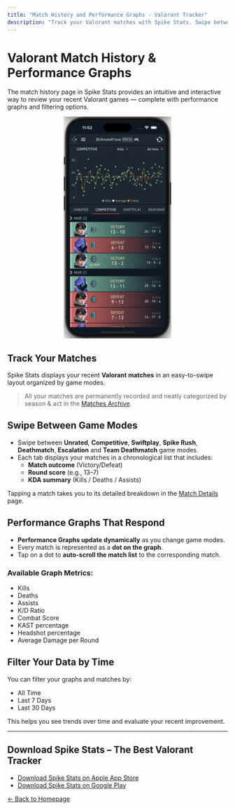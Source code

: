 ```yaml
---
title: "Match History and Performance Graphs - Valorant Tracker"
description: "Track your Valorant matches with Spike Stats. Swipe between game modes, view summary stats, and interact with performance graphs."
---
```


# Valorant Match History & Performance Graphs

The match history page in Spike Stats provides an intuitive and interactive way to review your recent Valorant games — complete with performance graphs and filtering options.

<p align="center"><a href="screenshots/test-1.png"><img src="screenshots/test-1.png" alt="Spike Stats Valorant Tracker App" width="49%" height="49%"/></a></p>

## Track Your Matches

Spike Stats displays your recent **Valorant matches** in an easy-to-swipe layout organized by game modes.

> All your matches are permanently recorded and neatly categorized by season & act in the [Matches Archive](/features/matches-archive).

## Swipe Between Game Modes

- Swipe between **Unrated**, **Competitive**, **Swiftplay**, **Spike Rush**, **Deathmatch**, **Escalation** and **Team Deathmatch** game modes.
- Each tab displays your matches in a chronological list that includes:
  - **Match outcome** (Victory/Defeat)
  - **Round score** (e.g., 13–7)
  - **KDA summary** (Kills / Deaths / Assists)

Tapping a match takes you to its detailed breakdown in the [Match Details](/features/match-analysis) page.

## Performance Graphs That Respond

- **Performance Graphs update dynamically** as you change game modes.
- Every match is represented as a **dot on the graph**.
- Tap on a dot to **auto-scroll the match list** to the corresponding match.

### Available Graph Metrics:
- Kills
- Deaths
- Assists
- K/D Ratio
- Combat Score
- KAST percentage
- Headshot percentage
- Average Damage per Round

## Filter Your Data by Time

You can filter your graphs and matches by:
- All Time
- Last 7 Days
- Last 30 Days

This helps you see trends over time and evaluate your recent improvement.

---

## Download Spike Stats – The Best Valorant Tracker

- [Download Spike Stats on Apple App Store](https://apps.apple.com/us/app/spike-stats-for-valorant/id1541123839)  
- [Download Spike Stats on Google Play](https://play.google.com/store/apps/details?id=crocusgames.com.spikestats)

[← Back to Homepage](/)
